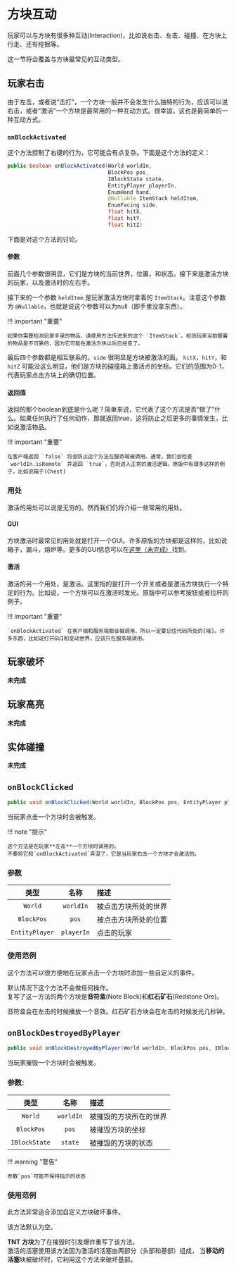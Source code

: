 方块互动
==========================

玩家可以与方块有很多种互动(Interaction)，比如说右击、左击、碰撞、在方块上行走、还有挖掘等。

这一节将会覆盖与方块最常见的互动类型。

玩家右击
--------

由于左击，或者说“击打”，一个方块一般并不会发生什么独特的行为，应该可以说右击，或者“激活”一个方块是最常用的一种互动方式。很幸运，这也是最简单的一种互动方式。

### `onBlockActivated`

这个方法控制了右键的行为，它可能会有点复杂。下面是这个方法的定义：


```java
public boolean onBlockActivated(World worldIn,
                                BlockPos pos,
                                IBlockState state,
                                EntityPlayer playerIn,
                                EnumHand hand,
                                @Nullable ItemStack heldItem,
                                EnumFacing side,
                                float hitX,
                                float hitY,
                                float hitZ)
```

下面是对这个方法的讨论。

#### 参数

前面几个参数很明显，它们是方块的当前世界，位置，和状态。接下来是激活方块的玩家，以及激活时的左右手。

接下来的一个参数 `heldItem` 是玩家激活方块时拿着的 `ItemStack`。注意这个参数为 `@Nullable`，也就是说这个参数可以为null（即手里没拿东西）。

!!! important "重要"

	如果你需要检测玩家手里的物品，请使用方法传进来的这个 `ItemStack`。检测玩家当前握着的物品是不可靠的，因为它可能在激活方块以后已经变了。

最后四个参数都是相互联系的。`side` 很明显是方块被激活的面。 `hitX`，`hitY`，和 `hitZ` 可能没这么明显，他们是方块的碰撞箱上激活点的坐标。它们的范围为0-1，代表玩家点击方块上的确切位置。

#### 返回值

返回的那个boolean到底是什么呢？简单来说，它代表了这个方法是否“做了”什么。如果任何执行了任何动作，那就返回true，这将防止之后更多的事情发生，比如说激活物品。

!!! important "重要"

	在客户端返回 `false` 将会防止这个方法在服务端被调用。通常，我们会检查 `worldIn.isRemote` 并返回 `true`，否则进入正常的激活逻辑。原版中有很多这样的例子，比如说箱子(Chest)

### 用处

激活的用处可以说是无穷的。然而我们仍将介绍一些常用的用处。

#### GUI

方块激活时最常见的用处就是打开一个GUI。许多原版的方块都是这样的，比如说箱子，漏斗，熔炉等。更多的GUI信息可以在[这里（未完成）](GUI)找到。

#### 激活

激活的另一个用处，是激活。这里指的是打开一个开关或者是激活方块执行一个特定的行为。比如说，一个方块可以在激活时发光。原版中可以参考按钮或者拉杆的例子。

!!! important "重要"

	`onBlockActivated` 在客户端和服务端都会被调用，所以一定要记住代码所处的[端]。许多东西，比如说打开GUI和变动世界，应该只在服务端调用。

玩家破坏
-------

**未完成**

玩家高亮
-------

**未完成**

实体碰撞
-------

**未完成**

`onBlockClicked`
----------------

```java
public void onBlockClicked(World worldIn, BlockPos pos, EntityPlayer playerIn)
```

当玩家点击一个方块时会被触发。

!!! note "提示"

	这个方法是在玩家**左击**一个方块时调用的。
	不要将它和`onBlockActivated`弄混了，它是当玩家右击一个方块才会激活的。

### 参数

|      类型       |     名称     |                  描述                  |
|:---------------:|:------------:|:----------------------------------------------|
|     `World`     |  `worldIn`   | 被点击方块所处的世界       |
|    `BlockPos`   |    `pos`     | 被点击方块所处的位置    |
|  `EntityPlayer` |  `playerIn`  | 点击的玩家               |

### 使用范例

这个方法可以很方便地在玩家点击一个方块时添加一些自定义的事件。

默认情况下这个方法不会做任何操作。  
复写了这一方法的两个方块是**音符盒**(Note Block)和**红石矿石**(Redstone Ore)。

音符盒会在左击的时候播放一个音效。红石矿石方块会在左击的时候发光几秒钟。

`onBlockDestroyedByPlayer`
---

```java
public void onBlockDestroyedByPlayer(World worldIn, BlockPos pos, IBlockState state)
```

当玩家摧毁一个方块时会被触发。

### 参数:

|     类型      |   名称    | 描述                   |
| :-----------: | :-------: | :--------------------- |
|    `World`    | `worldIn` | 被摧毁的方块所在的世界 |
|  `BlockPos`   |   `pos`   | 被摧毁方块的坐标       |
| `IBlockState` |  `state`  | 被摧毁的方块的状态     |

!!! warning "警告"

    参数`pos`可能不保持指示的状态

### 使用范例

此方法非常适合添加自定义方块破坏事件。

该方法默认为空。

**TNT 方块**为了在摧毁时引发爆炸重写了该方法。  
激活的活塞使用该方法因为激活的活塞由两部分（头部和基部）组成，
当**移动的活塞**块被破坏时，它利用这个方法来破坏基部。

[端]: ../concepts/sides.md
